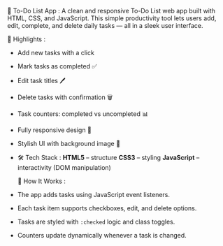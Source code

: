 📝 To-Do List App :
A clean and responsive To-Do List web app built with HTML, CSS, and JavaScript. 
This simple productivity tool lets users add, edit, complete, and delete daily tasks — all in a sleek user interface.

🌟 Highlights :
- Add new tasks with a click
- Mark tasks as completed ✅
- Edit task titles 🖊️
- Delete tasks with confirmation 🗑️
- Task counters: completed vs uncompleted 📊
- Fully responsive design 📱
- Stylish UI with background image 🎨
- 
  🛠️ Tech Stack :
**HTML5** – structure
 **CSS3** – styling
 **JavaScript** – interactivity (DOM manipulation)
  
  🧠 How It Works :
- The app adds tasks using JavaScript event listeners.
- Each task item supports checkboxes, edit, and delete options.
- Tasks are styled with `:checked` logic and class toggles.
- Counters update dynamically whenever a task is changed.


